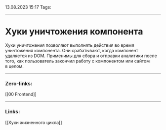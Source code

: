13.08.2023 15:17
Tags:

---
# Хуки уничтожения компонента
Хуки уничтожения позволяют выполнять действия во время уничтожения компонента. Они срабатывают, когда компонент удаляется из DOM. Применимы для сбора и отправки аналитики после того, как пользователь закончил работу с компонентом или сайтом в целом.

---
### Zero-links:
[[00 Frontend]]

---
### Links:
[[Хуки жизненного цикла]]
